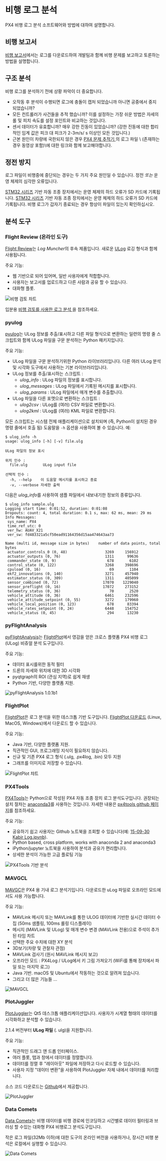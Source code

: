 # 비행 로그 분석

PX4 비행 로그 분석 소프트웨어와 방법에 대하여 설명합니다.

## 비행 보고서

[비행 보고서](../getting_started/flight_reporting.md)에서는 로그를 다운로드하여 개발팀과 함께 비행 문제를 보고하고 토론하는 방법을 설명합니다.

## 구조 분석

비행 로그를 분석하기 전에 상황 파악이 더 중요합니다.

* 오작동 후 분석이 수행되면 로그에 충돌이 캡처 되었습니까 아니면 공중에서 중지 되었습니까?
* 모든 컨트롤러가 사건들을 추적 했습니까? 이를 설정하는 가장 쉬운 방법은 자세의 롤 및 피치 속도를 설정 포인트와 비교하는 것입니다.
* 센서 데이터가 유효합니까? 매우 강한 진동이 있었습니까? (강한 진동에 대한 합리적인 임계 값은 피크 대 피크가 2-3m/s/ s 이상인 모든 것입니다.)
* 근본 원인이 차량에 국한되지 않은 경우 [PX4 문제 추적기 ](https://github.com/PX4/PX4-Autopilot/issues/new)의 로그 파일 \ (존재하는 경우 동영상 포함)\에 대한 링크와 함께 보고해야합니다.

## 정전 방지

로그 파일이 비행중에 중단되는 경우는 두 가지 주요 원인일 수 있습니다. 정전 *또는* 운영 체제의 심각한 오류입니다.

[STM32 시리즈](http://www.st.com/en/microcontrollers/stm32-32-bit-arm-cortex-mcus.html?querycriteria=productId=SC1169) 기반 자동 조종 장치에서는 운영 체제의 하드 오류가 SD 카드에 기록됩니다. [STM32 시리즈](http://www.st.com/en/microcontrollers/stm32-32-bit-arm-cortex-mcus.html?querycriteria=productId=SC1169) 기반 자동 조종 장치에서는 운영 체제의 하드 오류가 SD 카드에 기록됩니다. 비행 로그가 갑자기 종료되는 경우 항상이 파일이 있는지 확인하십시오.

## 분석 도구

### Flight Review (온라인 도구)

[Flight Review](http://logs.px4.io)는 *Log Muncher*의 후속 제품입니다. 새로운 [ULog](../dev_log/ulog_file_format.md) 로깅 형식과 함께 사용됩니다.

주요 기능:
* 웹 기반으로 되어 있어며, 일반 사용자에게 적합합니다.
* 사용자는 보고서를 업로드하고 다른 사람과 공유 할 수 있습니다.
* 대화형 플롯.

![비행 검토 차트](../../assets/flight_log_analysis/flight_review/flight-review-example.png)

입분용 [비행 검토를 사용한 로그 분석 ](flight_review.md)을 참조하세요.

### pyulog

[pyulog](https://github.com/PX4/pyulog)는 ULog 정보를 추출/표시하고 다른 파일 형식으로 변환하는 일련의 명령 줄 스크립트와 함께 ULog 파일을 구문 분석하는 Python 패키지입니다.

주요 기능:
* ULog 파일을 구문 분석하기위한 Python 라이브러리입니다. 다른 여러 ULog 분석 및 시각화 도구에서 사용하는 기본 라이브러리입니다.
* ULog 정보를 추출/표시하는 스크립트 :
  * *ulog_info* : ULog 파일의 정보를 표시합니다.
  * *ulog_messages* : ULog 파일에서 기록된 메시지를 표시합니다.
  * *ulog_params* : ULog 파일에서 매개 변수를 추출합니다.
* ULog 파일을 다른 포맷으로 변환하는 스크립트 :
  * *ulog2csv* : ULog를 (여러) CSV 파일로 변환합니다.
  * *ulog2kml* : ULog를 (여러) KML 파일로 변환합니다.

모든 스크립트는 시스템 전체 애플리케이션으로 설치되며 (즉, Python이 설치된 경우 명령 줄에서 호출 됨) 도움말을 `-h` 옵션을 사용하여 볼 수 있습니다. 예:
```
$ ulog_info -h
usage: ulog_info [-h] [-v] file.ulg

ULog 파일의 정보 표시

위치 인수 :
  file.ulg       ULog input file

선택적 인수 :
  -h, --help    이 도움말 메시지를 표시하고 종료
  -v, --verbose 자세한 출력
```

다음은 *ulog_info*를 사용하여 샘플 파일에서 내보내기한 정보의 종류입니다.
```
$ ulog_info sample.ulg
Logging start time: 0:01:52, duration: 0:01:08
Dropouts: count: 4, total duration: 0.1 s, max: 62 ms, mean: 29 ms
Info Messages:
 sys_name: PX4
 time_ref_utc: 0
 ver_hw: AUAV_X21
 ver_sw: fd483321a5cf50ead91164356d15aa474643aa73

Name (multi id, message size in bytes)    number of data points, total bytes
 actuator_controls_0 (0, 48)                 3269     156912
 actuator_outputs (0, 76)                    1311      99636
 commander_state (0, 9)                       678       6102
 control_state (0, 122)                      3268     398696
 cpuload (0, 16)                               69       1104
 ekf2_innovations (0, 140)                   3271     457940
 estimator_status (0, 309)                   1311     405099
 sensor_combined (0, 72)                    17070    1229040
 sensor_preflight (0, 16)                   17072     273152
 telemetry_status (0, 36)                      70       2520
 vehicle_attitude (0, 36)                    6461     232596
 vehicle_attitude_setpoint (0, 55)           3272     179960
 vehicle_local_position (0, 123)              678      83394
 vehicle_rates_setpoint (0, 24)              6448     154752
 vehicle_status (0, 45)                       294      13230 
```


### pyFlightAnalysis

[pyFlightAnalysis](https://github.com/Marxlp/pyFlightAnalysis)는 [FlightPlot](#flightplot)에서 영감을 얻은 크로스 플랫폼 PX4 비행 로그 (ULog) 비쥬얼 분석 도구입니다.

주요 기능:
* 데이터 표시를위한 동적 필터
* 드론의 자세와 위치에 대한 3D 시각화
* pyqtgraph의 ROI (관심 지역)로 쉽게 재생
* Python 기반, 다양한 플랫폼 지원.

![pyFlightAnalysis 1.0.1b1](../../assets/flight_log_analysis/pyflightanalysis.png)


### FlightPlot

[FlightPlot](https://github.com/PX4/FlightPlot)은 로그 분석을 위한 데스크톱 기반 도구입니다. [FlightPlot 다운로드](https://github.com/PX4/FlightPlot/releases) (Linux, MacOS, Windows)에서 다운로드 할 수 있습니다.

주요 기능:
* Java 기반, 다양한 플랫폼 지원.
* 직관적인 GUI, 프로그래밍 지식이 필요하지 않습니다.
* 신규 및 기존 PX4 로그 형식 (.ulg, .px4log, .bin) 모두 지원
* 그래프를 이미지로 저장할 수 있습니다.

![FlightPlot 챠트](../../assets/flight_log_analysis/flightplot_0.2.16.png)


### PX4Tools

[PX4Tools](https://github.com/dronecrew/px4tools)는 Python으로 작성된 PX4 자동 조종 장치 로그 분석도구입니다. 권장되는 설치 절차는 [anaconda3](https://conda.io/docs/index.html)를 사용하는 것입니다. 자세한 내용은 [px4tools github 페이지](https://github.com/dronecrew/px4tools)를 참조하세요.

주요 기능:
* 공유하기 쉽고 사용자는 Github 노트북을 조회할 수 있습니다(예: [15-09-30 Kabir Log.ipynb](https://github.com/jgoppert/lpe-analysis/blob/master/15-09-30%20Kabir%20Log.ipynb)).
* Python based, cross platform, works with anaconda 2 and anaconda3
* iPython/jupyter 노트북을 사용하여 분석과 공유가 편리합니다.
* 상세한 분석이 가능한 고급 플로팅 기능

![PX4Tools 기반 분석](../../assets/flight_log_analysis/px4tools.png)


### MAVGCL

[MAVGC](https://github.com/ecmnet/MAVGCL)은 PX4 용 기내 로그 분석기입니다. 다운로드한 uLog 파일로 오프라인 모드에서도 사용 가능합니다.

주요 기능:
* MAVLink 메시지 또는 MAVLink를 통한 ULOG 데이터에 기반한 실시간 데이터 수집 (50ms 샘플링, 100ms 롤링 디스플레이)
* 메시지 (MAVLink 및 ULog) 및 매개 변수 변경 (MAVLink 전용)으로 주석이 추가 된 타임 차트
* 선택한 주요 수치에 대한 XY 분석
* 3D보기(차량 및 관찰자 관점)
* MAVLink 검사기 (원시 MAVLink 메시지 보고)
* 오프라인 모드 : PX4Log / ULog에서 키 그림 가져오기 (WiFi를 통해 장치에서 파일 또는 마지막 로그)
* Java 기반. macOS 및 Ubuntu에서 작동하는 것으로 알려져 있습니다.
* 그리고 더 많은 기능들 ...

![MAVGCL](../../assets/flight_log_analysis/mavgcl/time_series.png)


### PlotJuggler

[PlotJuggler](https://github.com/facontidavide/PlotJuggler)는 Qt5 데스크톱 애플리케이션입니다. 사용자가 시계열 형태의 데이터를 시각화하고 분석할 수 있습니다.

2.1.4 버전부터 **ULog 파일** (. ulg)을 지원합니다.

주요 기능:

* 직관적인 드래그 앤 드롭 인터페이스.
* 여러 플롯, 탭과 창에서 데이터를 정렬합니다.
* 데이터를 정렬 후 "레이아웃" 파일에 저장하고 다시 로드할 수 있습니다.
* 사용자 지정 "데이터 변환"을 사용하여 PlotJuggler 자체 내에서 데이터를 처리합니다.

소스 코드 다운로드는 [Github](https://github.com/facontidavide/PlotJuggler)에서 제공합니다.

![PlotJuggler](../../assets/flight_log_analysis/plotjuggler.png)


### Data Comets

[Data Comets](https://github.com/dsaffo/DataComets)는 비행 데이터를 비행 경로에 인코딩하고 시간별로 데이터 필터링과 브러싱 할 수있는 대화형 PX4 비행로그 분석도구입니다.

작은 로그 파일(32Mb 이하)에 대한 도구의 온라인 버전을 사용하거나, 장시간 비행 분석은 로컬에서 실행할 수 있습니다.

![Data Comets](../../assets/flight_log_analysis/data_comets/data_comets_overview.gif)
